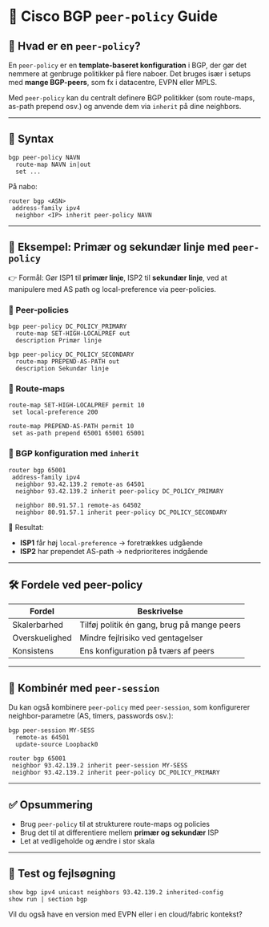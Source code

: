 
# 🔁 Cisco BGP `peer-policy` Guide

## 📘 Hvad er en `peer-policy`?

En `peer-policy` er en **template-baseret konfiguration** i BGP, der gør det nemmere at genbruge politikker på flere naboer. Det bruges især i setups med **mange BGP-peers**, som fx i datacentre, EVPN eller MPLS.

Med `peer-policy` kan du centralt definere BGP politikker (som route-maps, as-path prepend osv.) og anvende dem via `inherit` på dine neighbors.

---

## 🧩 Syntax

```cisco
bgp peer-policy NAVN
  route-map NAVN in|out
  set ...
```

På nabo:

```cisco
router bgp <ASN>
 address-family ipv4
  neighbor <IP> inherit peer-policy NAVN
```

---

## 🧪 Eksempel: Primær og sekundær linje med `peer-policy`

👉 Formål: Gør ISP1 til **primær linje**, ISP2 til **sekundær linje**, ved at manipulere med AS path og local-preference via peer-policies.

### 🔧 Peer-policies

```cisco
bgp peer-policy DC_POLICY_PRIMARY
  route-map SET-HIGH-LOCALPREF out
  description Primær linje

bgp peer-policy DC_POLICY_SECONDARY
  route-map PREPEND-AS-PATH out
  description Sekundær linje
```

### 🔧 Route-maps

```cisco
route-map SET-HIGH-LOCALPREF permit 10
 set local-preference 200

route-map PREPEND-AS-PATH permit 10
 set as-path prepend 65001 65001 65001
```

### 🔧 BGP konfiguration med `inherit`

```cisco
router bgp 65001
 address-family ipv4
  neighbor 93.42.139.2 remote-as 64501
  neighbor 93.42.139.2 inherit peer-policy DC_POLICY_PRIMARY

  neighbor 80.91.57.1 remote-as 64502
  neighbor 80.91.57.1 inherit peer-policy DC_POLICY_SECONDARY
```

📌 Resultat:
- **ISP1** får høj `local-preference` → foretrækkes udgående
- **ISP2** har prependet AS-path → nedprioriteres indgående

---

## 🛠 Fordele ved peer-policy

| Fordel | Beskrivelse |
|--------|-------------|
| Skalerbarhed | Tilføj politik én gang, brug på mange peers |
| Overskuelighed | Mindre fejlrisiko ved gentagelser |
| Konsistens | Ens konfiguration på tværs af peers |

---

## 🔄 Kombinér med `peer-session`

Du kan også kombinere `peer-policy` med `peer-session`, som konfigurerer neighbor-parametre (AS, timers, passwords osv.):

```cisco
bgp peer-session MY-SESS
  remote-as 64501
  update-source Loopback0

router bgp 65001
 neighbor 93.42.139.2 inherit peer-session MY-SESS
 neighbor 93.42.139.2 inherit peer-policy DC_POLICY_PRIMARY
```

---

## ✅ Opsummering

- Brug `peer-policy` til at strukturere route-maps og policies
- Brug det til at differentiere mellem **primær og sekundær** ISP
- Let at vedligeholde og ændre i stor skala

---

## 🧪 Test og fejlsøgning

```cisco
show bgp ipv4 unicast neighbors 93.42.139.2 inherited-config
show run | section bgp
```

Vil du også have en version med EVPN eller i en cloud/fabric kontekst?
